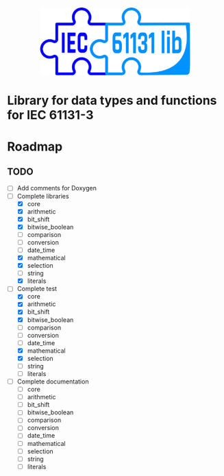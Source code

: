 <p align="center">
  <img src="doc/iec61131-3lib.png" width="350" alt="EC61131LIB">
</p>

# Library for data types and functions for IEC 61131-3

# Roadmap

## TODO
* [ ] Add comments for Doxygen
* [ ] Complete libraries
   * [x] core
   * [x] arithmetic
   * [x] bit_shift
   * [x] bitwise_boolean
   * [ ] comparison
   * [ ] conversion
   * [ ] date_time
   * [x] mathematical
   * [x] selection
   * [ ] string
   * [x] literals
 
* [ ] Complete test
   * [x] core
   * [x] arithmetic
   * [x] bit_shift
   * [x] bitwise_boolean
   * [ ] comparison
   * [ ] conversion
   * [ ] date_time
   * [x] mathematical
   * [x] selection
   * [ ] string
   * [ ] literals
   
* [ ] Complete documentation
   * [ ] core
   * [ ] arithmetic
   * [ ] bit_shift
   * [ ] bitwise_boolean
   * [ ] comparison
   * [ ] conversion
   * [ ] date_time
   * [ ] mathematical
   * [ ] selection
   * [ ] string
   * [ ] literals
